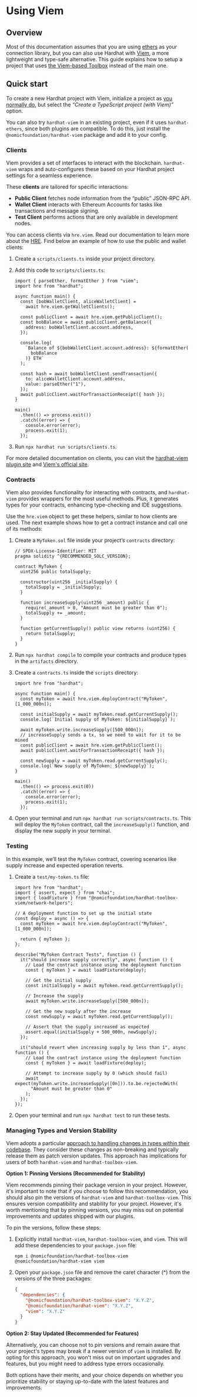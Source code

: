 # Using Viem

## Overview

Most of this documentation assumes that you are using [ethers](https://docs.ethers.org/v6/) as your connection library, but you can also use Hardhat with [Viem](https://viem.sh/docs/introduction.html), a more lightweight and type-safe alternative. This guide explains how to setup a project that uses [the Viem-based Toolbox](/hardhat-runner/plugins/nomicfoundation-hardhat-toolbox-viem) instead of the main one.

## Quick start

To create a new Hardhat project with Viem, initialize a project as [you normally do](/hardhat-runner/docs/guides/project-setup), but select the _“Create a TypeScript project (with Viem)”_ option.

You can also try `hardhat-viem` in an existing project, even if it uses `hardhat-ethers`, since both plugins are compatible. To do this, just install the `@nomicfoundation/hardhat-viem` package and add it to your config.

### Clients

Viem provides a set of interfaces to interact with the blockchain. `hardhat-viem` wraps and auto-configures these based on your Hardhat project settings for a seamless experience.

These **clients** are tailored for specific interactions:

- **Public Client** fetches node information from the “public” JSON-RPC API.
- **Wallet Client** interacts with Ethereum Accounts for tasks like transactions and message signing.
- **Test Client** performs actions that are only available in development nodes.

You can access clients via `hre.viem`. Read our documentation to learn more about the [HRE](/hardhat-runner/docs/advanced/hardhat-runtime-environment). Find below an example of how to use the public and wallet clients:

1. Create a `scripts/clients.ts` inside your project directory.
2. Add this code to `scripts/clients.ts`:

   ```tsx
   import { parseEther, formatEther } from "viem";
   import hre from "hardhat";

   async function main() {
     const [bobWalletClient, aliceWalletClient] =
       await hre.viem.getWalletClients();

     const publicClient = await hre.viem.getPublicClient();
     const bobBalance = await publicClient.getBalance({
       address: bobWalletClient.account.address,
     });

     console.log(
       `Balance of ${bobWalletClient.account.address}: ${formatEther(
         bobBalance
       )} ETH`
     );

     const hash = await bobWalletClient.sendTransaction({
       to: aliceWalletClient.account.address,
       value: parseEther("1"),
     });
     await publicClient.waitForTransactionReceipt({ hash });
   }

   main()
     .then(() => process.exit())
     .catch((error) => {
       console.error(error);
       process.exit(1);
     });
   ```

3. Run `npx hardhat run scripts/clients.ts`.

For more detailed documentation on clients, you can visit the [hardhat-viem plugin site](/hardhat-runner/plugins/nomicfoundation-hardhat-viem#clients) and [Viem's official site](https://viem.sh/docs/clients/intro.html).

### Contracts

Viem also provides functionality for interacting with contracts, and `hardhat-viem` provides wrappers for the most useful methods. Plus, it generates types for your contracts, enhancing type-checking and IDE suggestions.

Use the `hre.viem` object to get these helpers, similar to how clients are used. The next example shows how to get a contract instance and call one of its methods:

1. Create a `MyToken.sol` file inside your project’s `contracts` directory:

   ```solidity
   // SPDX-License-Identifier: MIT
   pragma solidity ^{RECOMMENDED_SOLC_VERSION};

   contract MyToken {
     uint256 public totalSupply;

     constructor(uint256 _initialSupply) {
       totalSupply = _initialSupply;
     }

     function increaseSupply(uint256 _amount) public {
       require(_amount > 0, "Amount must be greater than 0");
       totalSupply += _amount;
     }

     function getCurrentSupply() public view returns (uint256) {
       return totalSupply;
     }
   }
   ```

2. Run `npx hardhat compile` to compile your contracts and produce types in the `artifacts` directory.
3. Create a `contracts.ts` inside the `scripts` directory:

   ```tsx
   import hre from "hardhat";

   async function main() {
     const myToken = await hre.viem.deployContract("MyToken", [1_000_000n]);

     const initialSupply = await myToken.read.getCurrentSupply();
     console.log(`Initial supply of MyToken: ${initialSupply}`);

     await myToken.write.increaseSupply([500_000n]);
     // increaseSupply sends a tx, so we need to wait for it to be mined
     const publicClient = await hre.viem.getPublicClient();
     await publicClient.waitForTransactionReceipt({ hash });

     const newSupply = await myToken.read.getCurrentSupply();
     console.log(`New supply of MyToken: ${newSupply}`);
   }

   main()
     .then(() => process.exit(0))
     .catch((error) => {
       console.error(error);
       process.exit(1);
     });
   ```

4. Open your terminal and run `npx hardhat run scripts/contracts.ts`. This will deploy the `MyToken` contract, call the `increaseSupply()` function, and display the new supply in your terminal.

### Testing

In this example, we’ll test the `MyToken` contract, covering scenarios like supply increase and expected operation reverts.

1. Create a `test/my-token.ts` file:

   ```tsx
   import hre from "hardhat";
   import { assert, expect } from "chai";
   import { loadFixture } from "@nomicfoundation/hardhat-toolbox-viem/network-helpers";

   // A deployment function to set up the initial state
   const deploy = async () => {
     const myToken = await hre.viem.deployContract("MyToken", [1_000_000n]);

     return { myToken };
   };

   describe("MyToken Contract Tests", function () {
     it("should increase supply correctly", async function () {
       // Load the contract instance using the deployment function
       const { myToken } = await loadFixture(deploy);

       // Get the initial supply
       const initialSupply = await myToken.read.getCurrentSupply();

       // Increase the supply
       await myToken.write.increaseSupply([500_000n]);

       // Get the new supply after the increase
       const newSupply = await myToken.read.getCurrentSupply();

       // Assert that the supply increased as expected
       assert.equal(initialSupply + 500_000n, newSupply);
     });

     it("should revert when increasing supply by less than 1", async function () {
       // Load the contract instance using the deployment function
       const { myToken } = await loadFixture(deploy);

       // Attempt to increase supply by 0 (which should fail)
       await expect(myToken.write.increaseSupply([0n])).to.be.rejectedWith(
         "Amount must be greater than 0"
       );
     });
   });
   ```

2. Open your terminal and run `npx hardhat test` to run these tests.

### Managing Types and Version Stability

Viem adopts a particular [approach to handling changes in types within their codebase](https://viem.sh/docs/typescript.html#typescript). They consider these changes as non-breaking and typically release them as patch version updates. This approach has implications for users of both `hardhat-viem` and `hardhat-toolbox-viem`.

**Option 1: Pinning Versions (Recommended for Stability)**

Viem recommends pinning their package version in your project. However, it's important to note that if you choose to follow this recommendation, you should also pin the versions of `hardhat-viem` and `hardhat-toolbox-viem`. This ensures version compatibility and stability for your project. However, it's worth mentioning that by pinning versions, you may miss out on potential improvements and updates shipped with our plugins.

To pin the versions, follow these steps:

1. Explicitly install `hardhat-viem`, `hardhat-toolbox-viem`, and `viem`. This will add these dependencies to your `package.json` file:

   ```tsx
   npm i @nomicfoundation/hardhat-toolbox-viem @nomicfoundation/hardhat-viem viem
   ```

2. Open your `package.json` file and remove the caret character (**`^`**) from the versions of the three packages:

   ```json
   {
     "dependencies": {
       "@nomicfoundation/hardhat-toolbox-viem": "X.Y.Z",
       "@nomicfoundation/hardhat-viem": "X.Y.Z",
       "viem": "X.Y.Z"
     }
   }
   ```

**Option 2: Stay Updated (Recommended for Features)**

Alternatively, you can choose not to pin versions and remain aware that your project's types may break if a newer version of `viem` is installed. By opting for this approach, you won't miss out on important upgrades and features, but you might need to address type errors occasionally.

Both options have their merits, and your choice depends on whether you prioritize stability or staying up-to-date with the latest features and improvements.
